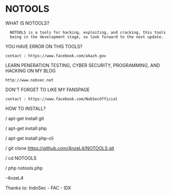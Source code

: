 # NOTOOLS

WHAT IS NOTOOLS?

      NOTOOLS is a tools for hacking, exploiting, and cracking, this tools 
      being in the development stage, so look forward to the next update.
      
YOU HAVE ERROR ON THIS TOOLS?

    contact : https://www.facebook.com/akazh.gov

LEARN PENERATION TESTING, CYBER SECURITY, PROGRAMMING, AND HACKING ON MY BLOG 

    http://www.nobsec.net

DON'T FORGET TO LIKE MY FANSPAGE 

    contact : https://www.facebook.com/NobSecOfficial


HOW TO INSTALL?

/ apt-get install git

/ apt-get install php

/ apt-get install php-cli

/ git clone https://github.com/4nzeL4/NOTOOLS.git

/ cd NOTOOLS 

/ php notools.php




-4nzeL4 


Thanks to:
IndoSec - FAC - IDX

